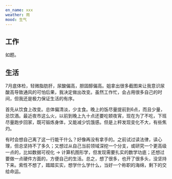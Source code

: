 ```yaml
---
en_name: xxx
weather: 雨
mood: 生气
---
```


## 工作
如题。

## 生活
7月底体检，轻微脂肪肝，尿酸偏高，胆固醇偏高。姐拿出很多截图来让我意识尿酸高导致通风的可怕后果，我决定做出改变。虽然工作忙，会占用很多自己的时间，但我还是极力保证生活的有序。

首先从饮食上改变。总体偏清淡，少主食。晚上的饭尽量提前到6点，而且少量，忌饮酒。最近夜市这么火，以前到晚上九十点还要吃顿夜宵，现在为了不吃，下班尽量跑步回家，既可锻炼身体，又能减少饥饿感。但是上秤发现变化不大，有些焦灼。

有时会想自己离了这一行能干什么？好像再没有拿手的。之前试过读法律，读心理，但总坚持不了多久；又想过从自己当前领域深挖一个分支，或研究一个更高级一点的，比如数据可视化 -> 计算机图形学，但发现需要扎实的数学功底；还想过要做一点硬件方面的，方便自己的生活。总之，想了很多，也开了很多头，没坚持下来。索性不想了，踏踏实实，想学什么学什么，当好一个称职的海绵，剩下的交给命运。
